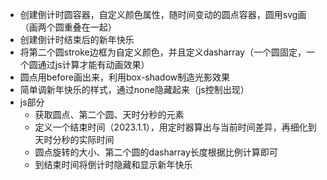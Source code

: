 - 创建倒计时圆容器，自定义颜色属性，随时间变动的圆点容器，圆用svg画（画两个圆重叠在一起）
- 创建倒计时结束后的新年快乐
- 将第二个圆stroke边框为自定义颜色，并且定义dasharray（一个圆固定，一个圆通过js计算才能有动画效果）
- 圆点用before画出来，利用box-shadow制造光影效果
- 简单调新年快乐的样式，通过none隐藏起来（js控制出现）
- js部分
  - 获取圆点、第二个圆、天时分秒的元素
  - 定义一个结束时间（2023.1.1），用定时器算出与当前时间差异，再细化到天时分秒的实际时间
  - 圆点旋转的大小、第二个圆的dasharray长度根据比例计算即可
  - 到结束时间将倒计时隐藏和显示新年快乐

